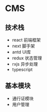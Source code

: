 # CMS

## 技术栈

- react 前端框架
- next 脚手架
- antd UI库
- redux 状态管理
- rxjs 异步处理
- typescript 

## 基本模块

- 通行证模块
- 用户管理
